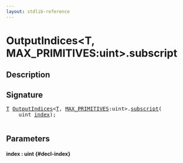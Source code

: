 ```yaml
---
layout: stdlib-reference
---
```


# OutputIndices\<T, MAX\_PRIMITIVES:uint\>\.subscript

## Description





## Signature 

<pre>
<a href="/stdlib-reference/types/outputindices-06/index#typeparam-T" class="code_type">T</a> <a href="/stdlib-reference/types/outputindices-06/index" class="code_type">OutputIndices</a>&lt;<a href="/stdlib-reference/types/outputindices-06/index#typeparam-T" class="code_type">T</a>, <a href="/stdlib-reference/types/outputindices-06/index#decl-MAX_PRIMITIVES" class="code_var">MAX_PRIMITIVES</a>:<span class="code_keyword">uint</span>&gt;.<a href="/stdlib-reference/types/outputindices-06/subscript">subscript</a>(
    <span class="code_keyword">uint</span> <a href="/stdlib-reference/types/outputindices-06/subscript#decl-index" class="code_param">index</a>);

</pre>

## Parameters

#### index  : uint {#decl-index}

